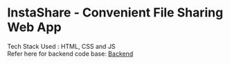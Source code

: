 # InstaShare - Convenient File Sharing Web App

Tech Stack Used : HTML, CSS and JS <br>
Refer here for backend code base: [Backend](https://github.com/SG115/InstaShare-Backend)
